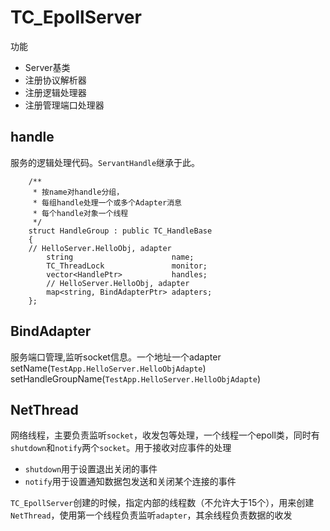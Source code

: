 # TC_EpollServer

功能
* Server基类
* 注册协议解析器
* 注册逻辑处理器
* 注册管理端口处理器

## handle

服务的逻辑处理代码。`ServantHandle`继承于此。

```
    /**
     * 按name对handle分组，
     * 每组handle处理一个或多个Adapter消息
     * 每个handle对象一个线程
     */
    struct HandleGroup : public TC_HandleBase
    {
    // HelloServer.HelloObj, adapter
        string                      name;
        TC_ThreadLock               monitor;
        vector<HandlePtr>           handles;
        // HelloServer.HelloObj, adapter
        map<string, BindAdapterPtr> adapters;
    };
```

## BindAdapter

服务端口管理,监听socket信息。一个地址一个adapter
setName(`TestApp.HelloServer.HelloObjAdapte`)
setHandleGroupName(`TestApp.HelloServer.HelloObjAdapte`)

## NetThread

网络线程，主要负责监听`socket`，收发包等处理，一个线程一个epoll类，同时有`shutdown`和`notify`两个`socket`。用于接收对应事件的处理
* `shutdown`用于设置退出关闭的事件
* `notify`用于设置通知数据包发送和关闭某个连接的事件

`TC_EpollServer`创建的时候，指定内部的线程数（不允许大于15个），用来创建`NetThread`，使用第一个线程负责监听`adapter`，其余线程负责数据的收发
